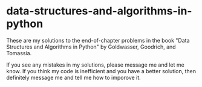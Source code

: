 # data-structures-and-algorithms-in-python

  These are my solutions to the end-of-chapter problems in the book "Data Structures and Algorithms in Python" by Goldwasser,
Goodrich, and Tomassia.  

If you see any mistakes in my solutions, please message me and let me know.  If you think my code is
inefficient and you have a better solution, then definitely message me and tell me how to imporove it.
